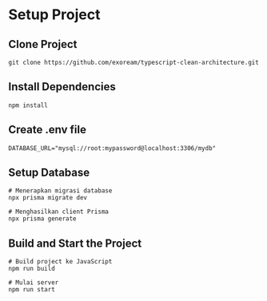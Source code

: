 # Setup Project

## Clone Project
```
git clone https://github.com/exoream/typescript-clean-architecture.git
```

## Install Dependencies
```
npm install
```

## Create .env file
```
DATABASE_URL="mysql://root:mypassword@localhost:3306/mydb"
```

## Setup Database
```
# Menerapkan migrasi database
npx prisma migrate dev

# Menghasilkan client Prisma
npx prisma generate
```

## Build and Start the Project
```
# Build project ke JavaScript
npm run build

# Mulai server
npm run start
```
